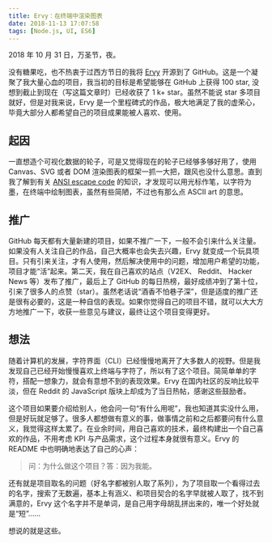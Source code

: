 ```yaml
---
title: Ervy：在终端中渲染图表
date: 2018-11-13 17:07:58
tags: [Node.js, UI, ES6]
---
```


2018 年 10 月 31 日，万圣节，夜。

没有糖果吃，也不热衷于过西方节日的我将 [Ervy](https://github.com/chunqiuyiyu/ervy) 开源到了 GitHub。这是一个凝聚了我大量心血的项目，我当初的目标是希望能够在 GitHub 上获得 100 star, 没想到截止到现在（写这篇文章时）已经收获了 1 k+ star。虽然不能说 star 多项目就好，但是对我来说，Ervy 是一个里程碑式的作品，极大地满足了我的虚荣心，毕竟大部分人都希望自己的项目成果能被人喜欢、使用。

## 起因
一直想造个可视化数据的轮子，可是又觉得现在的轮子已经够多够好用了，使用 Canvas、SVG 或者 DOM 渲染图表的框架一抓一大把，跟风也没什么意思。直到我了解到有关 [ANSI escape code](https://en.wikipedia.org/wiki/ANSI_escape_code) 的知识，才发现可以用光标作笔，以字符为墨，在终端中绘制图表，虽然有些简陋，不过也有那么点 ASCII art 的意思。

## 推广
GitHub 每天都有大量新建的项目，如果不推广一下，一般不会引来什么关注量。如果没有人关注自己的作品，自己大概率也会失去兴趣，Ervy 就变成一个玩具项目。只有引来关注，才有人使用，然后解决使用中的问题，增加用户希望的功能，项目才能“活”起来。第二天，我在自己喜欢的站点（V2EX、 Reddit、 Hacker News 等）发布了推广，最后上了 GitHub 的每日热榜，最好成绩冲到了第十位，引来了很多人的点赞（star）。虽然老话说“酒香不怕巷子深”，但是适度的推广还是很有必要的，这是一种自信的表现。如果你觉得自己的项目不错，就可以大大方方地推广一下，收获一些意见与建议，最终让这个项目变得更好。

## 想法
随着计算机的发展，字符界面（CLI）已经慢慢地离开了大多数人的视野。但是我发现自己已经开始慢慢喜欢上终端与字符了，所以有了这个项目。简简单单的字符，搭配一想象力，就会有意想不到的表现效果。Ervy 在国内社区的反响比较平淡，但在 Reddit 的 JavaScript 版块上却成为了当日热帖，感谢这些鼓励者。

这个项目如果要介绍给别人，他会问一句“有什么用呢”，我也知道其实没什么用，但是好玩就足够了。很多人都想做有意义的事，做事情之前和之后都要问有什么意义，我觉得这样太累了。在业余时间，用自己喜欢的技术，最终构建出一个自己喜欢的作品，不用考虑 KPI 与产品需求，这个过程本身就很有意义。Ervy 的 README 中也明确地表达了自己的心声：
> 问：为什么做这个项目？答：因为我能。

还有就是项目取名的问题（好名字都被别人取了系列），为了项目取一个看得过去的名字，搜索了无数遍，基本上有涵义、和项目契合的名字早就被人取了，找不到满意的，Ervy 这个名字并不是单词，是自己用字母胡乱拼出来的，唯一个好处就是“短”……

想说的就是这些。

